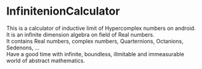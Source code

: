 InfinitenionCalculator
======================
This is a calculator of inductive limit of Hypercomplex numbers on android.  
It is an infinite dimension algebra on field of Real numbers.  
It contains Real numbers, complex numbers, Quarternions, Octanions, Sedenons, ...  
Have a good time with infinite, boundless, illmitable and immeasurable world of abstract mathematics.  
